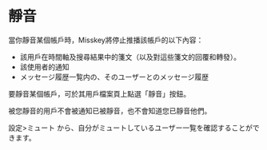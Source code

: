 # 靜音

當你靜音某個帳戶時，Misskey將停止推播該帳戶的以下內容：

* 該用戶在時間軸及搜尋結果中的箋文（以及對這些箋文的回覆和轉發）。
* 該使用者的通知
* メッセージ履歴一覧内の、そのユーザーとのメッセージ履歴

要靜音某個帳戶，可於其用戶檔案頁上點選「靜音」按鈕。

被您靜音的用戶不會被通知已被靜音，也不會知道您已靜音他們。

設定>ミュート から、自分がミュートしているユーザー一覧を確認することができます。
